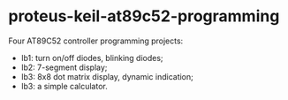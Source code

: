 # proteus-keil-at89c52-programming

Four AT89C52 controller programming projects:
- lb1: turn on/off diodes, blinking diodes;
- lb2: 7-segment display;
- lb3: 8x8 dot matrix display, dynamic indication;
- lb3: a simple calculator.
